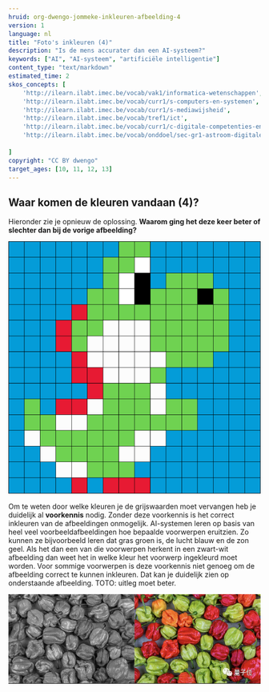 ```yaml
---
hruid: org-dwengo-jommeke-inkleuren-afbeelding-4
version: 1
language: nl
title: "Foto's inkleuren (4)"
description: "Is de mens accurater dan een AI-systeem?"
keywords: ["AI", "AI-systeem", "artificiële intelligentie"]
content_type: "text/markdown"
estimated_time: 2
skos_concepts: [
    'http://ilearn.ilabt.imec.be/vocab/vak1/informatica-wetenschappen', 
    'http://ilearn.ilabt.imec.be/vocab/curr1/s-computers-en-systemen',
    'http://ilearn.ilabt.imec.be/vocab/curr1/s-mediawijsheid',
    'http://ilearn.ilabt.imec.be/vocab/tref1/ict',
    'http://ilearn.ilabt.imec.be/vocab/curr1/c-digitale-competenties-en-mediawijsheid',
    'http://ilearn.ilabt.imec.be/vocab/onddoel/sec-gr1-astroom-digitale-competenties-en-mediawijsheid-4.5',

]
copyright: "CC BY dwengo"
target_ages: [10, 11, 12, 13]
---
```


## Waar komen de kleuren vandaan (4)?

Hieronder zie je opnieuw de oplossing. **Waarom ging het deze keer beter of slechter dan bij de vorige afbeelding?**

![Yoshi](img/image11.png)


Om te weten door welke kleuren je de grijswaarden moet vervangen heb je duidelijk al **voorkennis** nodig. Zonder deze voorkennis is het correct inkleuren van de afbeeldingen onmogelijk. AI-systemen leren op basis van heel veel voorbeeldafbeeldingen hoe bepaalde voorwerpen eruitzien. Zo kunnen ze bijvoorbeeld leren dat gras groen is, de lucht blauw en de zon geel. Als het dan een van die voorwerpen herkent in een zwart-wit afbeelding dan weet het in welke kleur het voorwerp ingekleurd moet worden. Voor sommige voorwerpen is deze voorkennis niet genoeg om de afbeelding correct te kunnen inkleuren. Dat kan je duidelijk zien op onderstaande afbeelding. TOTO: uitleg moet beter.

![Paprika's](img/image13.png)